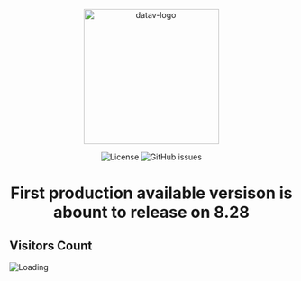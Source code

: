 <p align="center">
  <img src="https://datav.io/img/logo/logo-xs.png" alt="datav-logo" width="240" />

  <!-- <p align="center">A modern apm solution for enterprise, an open-source alternative to DataDog, New Relic, etc.</p>-->
  </p>

<p align="center">
    <img alt="License" src="https://img.shields.io/badge/license-MIT-brightgreen"> 
    <!-- img alt="Downloads" src="https://img.shields.io/docker/pulls/datavio/datav?label=Downloads"> -->
    <img alt="GitHub issues" src="https://img.shields.io/github/issues/datav-io/datav">
</p>


<h1 align="center">
  First production available versison is abount to release on 8.28
</h1>




## Visitors Count

<img align="left" src = "https://profile-counter.glitch.me/datav/count.svg" alt ="Loading">


